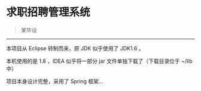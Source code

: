 # 求职招聘管理系统 

> 某毕设

---

本项目从 Eclipse 转制而来，原 JDK 似乎使用了 JDK1.6 。

本机使用的是 1.8 ，IDEA 似乎将一部分 jar 文件单独下载了（下载目录位于 ~/lib 中）

项目本身设计完整，采用了 Spring 框架...